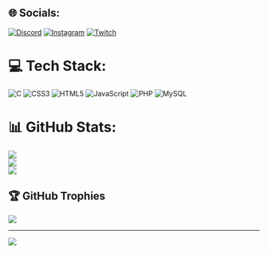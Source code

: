 
## 🌐 Socials:
[![Discord](https://img.shields.io/badge/Discord-%237289DA.svg?logo=discord&logoColor=white)](https://discord.gg/konyysek) [![Instagram](https://img.shields.io/badge/Instagram-%23E4405F.svg?logo=Instagram&logoColor=white)](https://instagram.com/konychiva_) [![Twitch](https://img.shields.io/badge/Twitch-%239146FF.svg?logo=Twitch&logoColor=white)](https://twitch.tv/konadyn__) 

# 💻 Tech Stack:
![C](https://img.shields.io/badge/c-%2300599C.svg?style=for-the-badge&logo=c&logoColor=white) ![CSS3](https://img.shields.io/badge/css3-%231572B6.svg?style=for-the-badge&logo=css3&logoColor=white) ![HTML5](https://img.shields.io/badge/html5-%23E34F26.svg?style=for-the-badge&logo=html5&logoColor=white) ![JavaScript](https://img.shields.io/badge/javascript-%23323330.svg?style=for-the-badge&logo=javascript&logoColor=%23F7DF1E) ![PHP](https://img.shields.io/badge/php-%23777BB4.svg?style=for-the-badge&logo=php&logoColor=white) ![MySQL](https://img.shields.io/badge/mysql-4479A1.svg?style=for-the-badge&logo=mysql&logoColor=white)
# 📊 GitHub Stats:
![](https://github-readme-stats.vercel.app/api?username=konadyn&theme=synthwave&hide_border=false&include_all_commits=false&count_private=true)<br/>
![](https://github-readme-streak-stats.herokuapp.com/?user=konadyn&theme=synthwave&hide_border=false)<br/>
![](https://github-readme-stats.vercel.app/api/top-langs/?username=konadyn&theme=synthwave&hide_border=false&include_all_commits=false&count_private=true&layout=compact)

## 🏆 GitHub Trophies
![](https://github-profile-trophy.vercel.app/?username=konadyn&theme=radical&no-frame=false&no-bg=true&margin-w=4)

---
[![](https://visitcount.itsvg.in/api?id=konadyn&icon=0&color=0)](https://visitcount.itsvg.in)

<!-- Proudly created with GPRM ( https://gprm.itsvg.in ) -->
